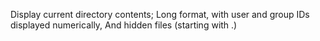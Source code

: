Display current directory contents; Long format, with user and group IDs displayed numerically, And hidden files (starting with .)
